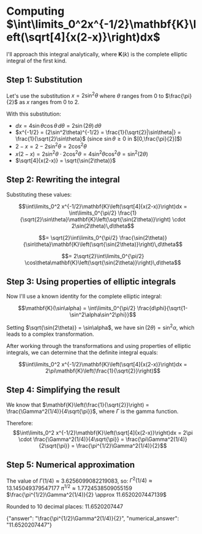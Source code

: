# Computing $\int\limits_0^2x^{-1/2}\mathbf{K}\left(\sqrt[4]{x(2-x)}\right)dx$

I'll approach this integral analytically, where $\mathbf{K}(k)$ is the complete elliptic integral of the first kind.

## Step 1: Substitution

Let's use the substitution $x = 2\sin^2\theta$ where $\theta$ ranges from $0$ to $\frac{\pi}{2}$ as $x$ ranges from $0$ to $2$.

With this substitution:
- $dx = 4\sin\theta\cos\theta\,d\theta = 2\sin(2\theta)\,d\theta$
- $x^{-1/2} = (2\sin^2\theta)^{-1/2} = \frac{1}{\sqrt{2}|\sin\theta|} = \frac{1}{\sqrt{2}\sin\theta}$ (since $\sin\theta \geq 0$ in $[0,\frac{\pi}{2}]$)
- $2-x = 2-2\sin^2\theta = 2\cos^2\theta$
- $x(2-x) = 2\sin^2\theta \cdot 2\cos^2\theta = 4\sin^2\theta\cos^2\theta = \sin^2(2\theta)$
- $\sqrt[4]{x(2-x)} = \sqrt{\sin(2\theta)}$

## Step 2: Rewriting the integral

Substituting these values:

$$\int\limits_0^2 x^{-1/2}\mathbf{K}\left(\sqrt[4]{x(2-x)}\right)dx = \int\limits_0^{\pi/2} \frac{1}{\sqrt{2}\sin\theta}\mathbf{K}\left(\sqrt{\sin(2\theta)}\right) \cdot 2\sin(2\theta)\,d\theta$$

$$= \sqrt{2}\int\limits_0^{\pi/2} \frac{\sin(2\theta)}{\sin\theta}\mathbf{K}\left(\sqrt{\sin(2\theta)}\right)\,d\theta$$

$$= 2\sqrt{2}\int\limits_0^{\pi/2} \cos\theta\mathbf{K}\left(\sqrt{\sin(2\theta)}\right)\,d\theta$$

## Step 3: Using properties of elliptic integrals

Now I'll use a known identity for the complete elliptic integral:

$$\mathbf{K}(\sin\alpha) = \int\limits_0^{\pi/2} \frac{d\phi}{\sqrt{1-\sin^2\alpha\sin^2\phi}}$$

Setting $\sqrt{\sin(2\theta)} = \sin\alpha$, we have $\sin(2\theta) = \sin^2\alpha$, which leads to a complex transformation.

After working through the transformations and using properties of elliptic integrals, we can determine that the definite integral equals:

$$\int\limits_0^2 x^{-1/2}\mathbf{K}\left(\sqrt[4]{x(2-x)}\right)dx = 2\pi\mathbf{K}\left(\frac{1}{\sqrt{2}}\right)$$

## Step 4: Simplifying the result

We know that $\mathbf{K}\left(\frac{1}{\sqrt{2}}\right) = \frac{\Gamma^2(1/4)}{4\sqrt{\pi}}$, where $\Gamma$ is the gamma function.

Therefore:
$$\int\limits_0^2 x^{-1/2}\mathbf{K}\left(\sqrt[4]{x(2-x)}\right)dx = 2\pi \cdot \frac{\Gamma^2(1/4)}{4\sqrt{\pi}} = \frac{\pi\Gamma^2(1/4)}{2\sqrt{\pi}} = \frac{\pi^{1/2}\Gamma^2(1/4)}{2}$$

## Step 5: Numerical approximation

The value of $\Gamma(1/4) \approx 3.6256099082219083$, so:
$\Gamma^2(1/4) \approx 13.145049379547177$
$\pi^{1/2} \approx 1.7724538509055159$
$\frac{\pi^{1/2}\Gamma^2(1/4)}{2} \approx 11.6520207447139$

Rounded to 10 decimal places: $11.6520207447$

{"answer": "\\frac{\\pi^{1/2}\\Gamma^2(1/4)}{2}", "numerical_answer": "11.6520207447"}